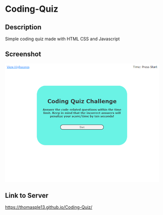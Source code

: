 # Coding-Quiz

## Description
Simple coding quiz made with HTML CSS and Javascript

## Screenshot
![screenshot](./assets/screenshot.png)

## Link to Server
https://thomasple13.github.io/Coding-Quiz/
